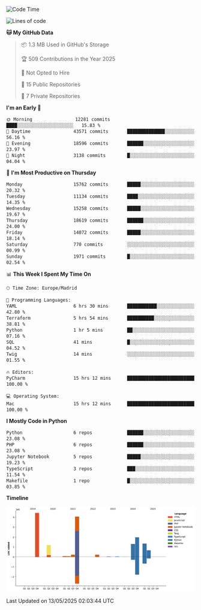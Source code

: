 <!--START_SECTION:waka-->
![Code Time](http://img.shields.io/badge/Code%20Time-814%20hrs%2054%20mins-blue)

![Lines of code](https://img.shields.io/badge/From%20Hello%20World%20I%27ve%20Written-15.6%20million%20lines%20of%20code-blue)

**🐱 My GitHub Data** 

> 📦 1.3 MB Used in GitHub's Storage 
 > 
> 🏆 509 Contributions in the Year 2025
 > 
> 🚫 Not Opted to Hire
 > 
> 📜 15 Public Repositories 
 > 
> 🔑 7 Private Repositories 
 > 
**I'm an Early 🐤** 

```text
🌞 Morning                12281 commits       ████░░░░░░░░░░░░░░░░░░░░░   15.83 % 
🌆 Daytime                43571 commits       ██████████████░░░░░░░░░░░   56.16 % 
🌃 Evening                18596 commits       ██████░░░░░░░░░░░░░░░░░░░   23.97 % 
🌙 Night                  3138 commits        █░░░░░░░░░░░░░░░░░░░░░░░░   04.04 % 
```
📅 **I'm Most Productive on Thursday** 

```text
Monday                   15762 commits       █████░░░░░░░░░░░░░░░░░░░░   20.32 % 
Tuesday                  11134 commits       ████░░░░░░░░░░░░░░░░░░░░░   14.35 % 
Wednesday                15258 commits       █████░░░░░░░░░░░░░░░░░░░░   19.67 % 
Thursday                 18619 commits       ██████░░░░░░░░░░░░░░░░░░░   24.00 % 
Friday                   14072 commits       █████░░░░░░░░░░░░░░░░░░░░   18.14 % 
Saturday                 770 commits         ░░░░░░░░░░░░░░░░░░░░░░░░░   00.99 % 
Sunday                   1971 commits        █░░░░░░░░░░░░░░░░░░░░░░░░   02.54 % 
```


📊 **This Week I Spent My Time On** 

```text
🕑︎ Time Zone: Europe/Madrid

💬 Programming Languages: 
YAML                     6 hrs 30 mins       ███████████░░░░░░░░░░░░░░   42.80 % 
Terraform                5 hrs 54 mins       ██████████░░░░░░░░░░░░░░░   38.81 % 
Python                   1 hr 5 mins         ██░░░░░░░░░░░░░░░░░░░░░░░   07.16 % 
SQL                      41 mins             █░░░░░░░░░░░░░░░░░░░░░░░░   04.52 % 
Twig                     14 mins             ░░░░░░░░░░░░░░░░░░░░░░░░░   01.55 % 

🔥 Editors: 
PyCharm                  15 hrs 12 mins      █████████████████████████   100.00 % 

💻 Operating System: 
Mac                      15 hrs 12 mins      █████████████████████████   100.00 % 
```

**I Mostly Code in Python** 

```text
Python                   6 repos             ██████░░░░░░░░░░░░░░░░░░░   23.08 % 
PHP                      6 repos             ██████░░░░░░░░░░░░░░░░░░░   23.08 % 
Jupyter Notebook         5 repos             █████░░░░░░░░░░░░░░░░░░░░   19.23 % 
TypeScript               3 repos             ███░░░░░░░░░░░░░░░░░░░░░░   11.54 % 
Makefile                 1 repo              █░░░░░░░░░░░░░░░░░░░░░░░░   03.85 % 
```



**Timeline**

![Lines of Code chart](https://raw.githubusercontent.com/danisoronellas/danisoronellas/main/assets/bar_graph.png)


 Last Updated on 13/05/2025 02:03:44 UTC
<!--END_SECTION:waka-->
